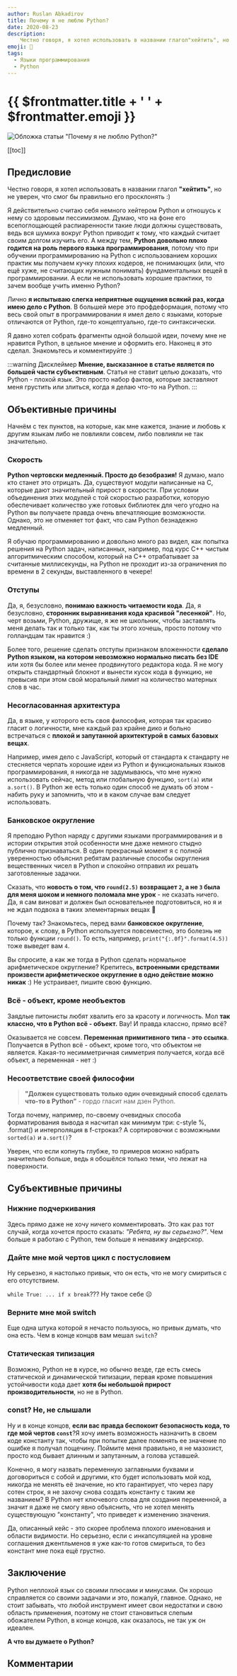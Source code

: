```yaml
---
author: Ruslan Abkadirov
title: Почему я не люблю Python?
date: 2020-08-23
description:
    Честно говоря, я хотел использовать в названии глагол"хейтить", но не уверен, что смог бы правильно его просклонять :) Я действительно считаю себя немного хейтером Python и отношусь к нему со здоровым пессимизмом. Я давно хотел собрать фрагменты одной большой идеи, почему мне не нравится Python, в цельное мнение и оформить его. Наконец я это сделал. Знакомьтесь и комментируйте :)
emoji: 🐍
tags:
  - Языки программирования
  - Python
---
```


# {{ $frontmatter.title + ' ' + $frontmatter.emoji }} 
![Обложка статьи "Почему я не люблю Python?"](/illustrations/why_i_hate_python/no-python.jpg)

[[toc]]

## Предисловие

Честно говоря, я хотел использовать в названии глагол **"хейтить"**, но не уверен, что смог бы правильно его просклонять :) 

Я действительно считаю себя немного хейтером Python и отношусь к нему со здоровым пессимизмом. Думаю, что на фоне его всепоглощающей распиаренности такие люди должны существовать, ведь вся шумиха вокруг Python приводит к тому, что каждый считает своим долгом изучить его. А между тем, **Python довольно плохо годится на роль первого языка программирования**, потому что при обучении программированию на Python с использованием хороших практик мы получаем кучку плохих кодеров, не понимающих (или, что ещё хуже, не считающих нужным понимать) фундаментальных вещей в программировании. А если не использовать хорошие практики, то зачем вообще учить именно Python? 

Лично **я испытываю слегка неприятные ощущения всякий раз, когда имею дело с Python**. В большей мере это профдеформация, потому что весь свой опыт в программировании я имел дело с языками, которые отличаются от Python, где-то концептуально, где-то синтаксически.

Я давно хотел собрать фрагменты одной большой идеи, почему мне не нравится Python, в цельное мнение и оформить его. Наконец я это сделал. Знакомьтесь и комментируйте :)

:::warning Дисклеймер
**Мнение, высказанное в статье является по большей части субъективным**. Статья не ставит целью доказать, что Python - плохой язык. Это просто набор фактов, которые заставляют меня грустить или злиться, когда я делаю что-то на Python.
:::

## Объективные причины

Начнём с тех пунктов, на которые, как мне кажется, знание и любовь к другим языкам либо не повлияли совсем, либо повлияли не так значительно.

### Скорость

**Python чертовски медленный. Просто до безобразия!** Я думаю, мало кто станет это отрицать. Да, существуют модули написанные на C, которые дают значительный прирост в скорости. При условии объединения этих модулей с той скоростью разработки, которую обеспечивает количество уже готовых библиотек для чего угодно на Python вы получаете правда очень впечатляющие возможности. Однако, это не отменяет тот факт, что сам Python безнадежно медленный.

Я обучаю программированию и довольно много раз видел, как попытка решения на Python задач, написанных, например, под курс C++ чистым алгоритмическим способом, который на C++ отрабатывает за считанные миллисекунды, на Python не проходит из-за ограничения по времени в 2 секунды, выставленного в чекере!

### Отступы

Да, я, безусловно, **понимаю важность читаемости кода**. Да, я безусловно, **сторонник выравнивания кода красивой "лесенкой"**. Но, черт возьми, Python, дружище, я же не школьник, чтобы заставлять меня делать так и только так, как ты этого хочешь, просто потому что голландцам так нравится :)

Более того, решение сделать отступы признаком вложенности **сделало Python языком, на котором невозможно нормально писать без IDE** или хотя бы более или менее продвинутого редактора кода. Я не могу открыть стандартный блокнот и вынести кусок кода в функцию, не превысив при этом свой моральный лимит на количество матерных слов в час.

### Несогласованная архитектура

Да, в языке, у которого есть своя философия, которая так красиво гласит о логичности, мне каждый раз крайне дико и больно встречаться с **плохой и запутанной архитектурой в самых базовых вещах**. 

Например, имея дело с JavaScript, который от стандарта к стандарту не стесняется черпать хорошие идеи из Python и функциональных языков программирования, я никогда не задумываюсь, что мне нужно использовать сейчас, метод или глобальную функцию, `sort(a)` или `a.sort()`. В Python же есть только один способ не думать об этом - набить руку и запомнить, что и в каком случае вам следует использовать.

### Банковское округление

Я преподаю Python наряду с другими языками программирования и в истории открытия этой особенности мне даже немного стыдно публично признаваться. В один прекрасный момент я с полной уверенностью объяснил ребятам различные способы округления вещественных чисел в Python и спокойно отправил их решать заготовленные задачки.

Сказать, что **новость о том, что `round(2.5)` возвращает `2`, а не `3` была для меня шоком и немного поломала мне урок** - не сказать ничего. Да, я сам виноват и должен был основательнее подготовиться, но я и не ждал подвоха в таких элементарных вещах :slightly_smiling_face:

Почему так? Знакомьтесь, перед вами **банковское округление**, которое, к слову, в Python используется повсеместно, это болезнь не только функции `round()`. То есть, например, `print("{:.0f}".format(4.5))` тоже выведет вам `4`.

Вы спросите, а как же тогда в Python сделать нормальное арифметическое округление? Крепитесь, **встроенными средствами произвести арифметическое округление в одно действие можно никак** :) Не устраивает, пишите свою функцию.

### Всё - объект, кроме необъектов

Заядлые питонисты любят хвалить его за красоту и логичность. Мол **так классно, что в Python всё - объект.** Вау! И правда классно, прямо всё?

Оказывается не совсем. **Переменная примитивного типа - это ссылка**. Получается в Python всё - объект, кроме того, что объектом не является. Какая-то несимметричная симметрия получается, когда всё объект, а переменная - нет :) 

### Несоответствие своей философии

>**"Должен существовать только один очевидный способ сделать что-то в Python”** - гордо гласит нам дзен Python.

Тогда почему, например, по-своему очевидных способа форматирования вывода я насчитал как минимум три: c-style %, .format() и интерполяция в f-строках? А сортировочки с возможными `sorted(a)` и `a.sort()`?

Уверен, что если копнуть глубже, то примеров можно набрать значительно больше, ведь я обошёлся только теми, что лежат на поверхности.

## Субъективные причины

### Нижние подчеркивания

Здесь прямо даже не хочу ничего комментировать. Это как раз тот случай, когда хочется просто сказать: *"Ребята, ну вы серьезно?"*. Чем больше я работаю с Python, тем больше я ненавижу андерскор.

### Дайте мне мой чертов цикл с постусловием

Ну серьезно, я настолько привык, что он есть, что не могу смириться с его отсутствием.

`while True: ... if x break`??? Ну такое себе ☹️

### Верните мне мой switch

Еще одна штука которой я нечасто пользуюсь, но привык думать, что она есть. Чем в конце концов вам мешал `switch`?

### Статическая типизация

Возможно, Python не в курсе, но обычно везде, где есть смесь статической и динамической типизации, первая кроме повышения устойчивости кода дает **хотя бы небольшой прирост производительности**, но не в Python.

### const? Не, не слышали

Ну и в конце концов, **если вас правда беспокоит безопасность кода, то где мой чертов `const`**?Я хочу иметь возможность назначить в своем коде константу так, чтобы при попытке далее поменять ее значение по ошибке я получал пощечину. Поймите меня правильно, я не мазохист, просто код бывает длинным и запутанным, а голова уставшей.

Конечно, я могу назвать переменную заглавными буквами и договориться с собой и другими, кто будет использовать мой код, никогда не менять её значение, но кто гарантирует, что через пару сотен строк, я не захочу снова создать константу с таким же названием? В Python нет ключевого слова для создания переменной, а значит я даже не смогу явно объяснить, что не хотел менять существующую "константу", что приведет к изменению значения.

Да, описанный кейс - это скорее проблема плохого именования и области видимости. Но серьезно, если с инкапсуляцией на уровне соглашения джентльменов я уже как-то готов смириться, то без констант мне пока ещё грустно.

## Заключение

Python неплохой язык со своими плюсами и минусами. Он хорошо справляется со своими задачами и это, пожалуй, главное. Однако, не стоит забывать, что любой инструмент имеет свои недостатки и свою область применения, поэтому не стоит становиться слепым обожателем Python, в конце концов, как оказалось, не так уж он идеален.

**А что вы думаете о Python?**

## Комментарии
<Comments />